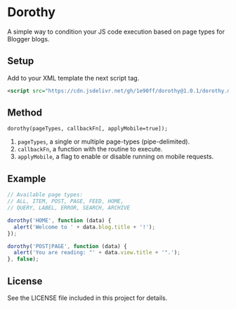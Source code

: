 # Dorothy

A simple way to condition your JS code execution based on page types for Blogger blogs.

## Setup

Add to your XML template the next script tag.

```xml
<script src="https://cdn.jsdelivr.net/gh/1e90ff/dorothy@1.0.1/dorothy.min.js" />
```

## Method

```
dorothy(pageTypes, callbackFn[, applyMobile=true]);
```

1. `pageTypes`, a single or multiple page-types (pipe-delimited).
2. `callbackFn`, a function with the routine to execute.
3. `applyMobile`, a flag to enable or disable running on mobile requests.

## Example

```javascript
// Available page types:
// ALL, ITEM, POST, PAGE, FEED, HOME,
// QUERY, LABEL, ERROR, SEARCH, ARCHIVE

dorothy('HOME', function (data) {
  alert('Welcome to ' + data.blog.title + '!');
});

dorothy('POST|PAGE', function (data) {
  alert('You are reading: "' + data.view.title + '".');
}, false);
```

## License

See the LICENSE file included in this project for details.
